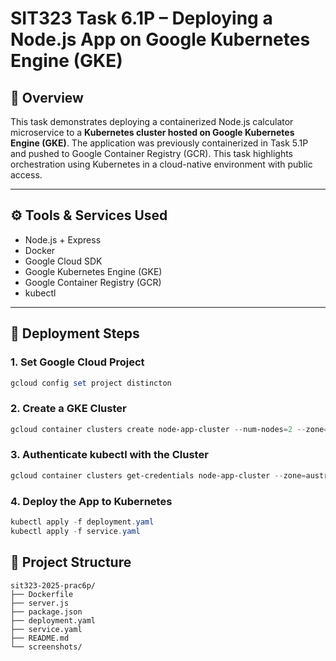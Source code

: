 # SIT323 Task 6.1P – Deploying a Node.js App on Google Kubernetes Engine (GKE)

## 📘 Overview

This task demonstrates deploying a containerized Node.js calculator microservice to a **Kubernetes cluster hosted on Google Kubernetes Engine (GKE)**. The application was previously containerized in Task 5.1P and pushed to Google Container Registry (GCR). This task highlights orchestration using Kubernetes in a cloud-native environment with public access.

---

## ⚙️ Tools & Services Used

- Node.js + Express
- Docker
- Google Cloud SDK
- Google Kubernetes Engine (GKE)
- Google Container Registry (GCR)
- kubectl

---

## 🚀 Deployment Steps

### 1. Set Google Cloud Project

```powershell
gcloud config set project distincton
```

### 2. Create a GKE Cluster

```powershell
gcloud container clusters create node-app-cluster --num-nodes=2 --zone=australia-southeast1-a
```

### 3. Authenticate kubectl with the Cluster

```powershell
gcloud container clusters get-credentials node-app-cluster --zone=australia-southeast1-a --project=distincton
```

### 4. Deploy the App to Kubernetes

```powershell
kubectl apply -f deployment.yaml
kubectl apply -f service.yaml
```

## 📁 Project Structure

```
sit323-2025-prac6p/
├── Dockerfile
├── server.js
├── package.json
├── deployment.yaml
├── service.yaml
├── README.md
└── screenshots/
```
